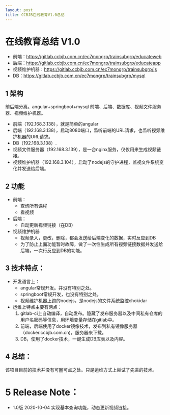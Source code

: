 ```yaml
---
layout: post
title: CCBJB在线教育V1.0总结
---
```


# 在线教育总结 V1.0

- 前端：https://gitlab.ccbjb.com.cn/ec7mongrp/trainsubgrp/educateweb
- 后端：https://gitlab.ccbjb.com.cn/ec7mongrp/trainsubgrp/educateapp
- 视频维护机器：https://gitlab.ccbjb.com.cn/ec7mongrp/trainsubgrp/js
- DB：https://gitlab.ccbjb.com.cn/ec7mongrp/trainsubgrp/mysql


## 1 架构
前后端分离。angular+springboot+mysql
前端、后端、数据库、视频文件服务器、视频维护机器。
- 前端（192.168.3.138），就是简单的angular
- 后端（192.168.3.138），启动8080端口，监听前端的URL请求，也监听视频维护机器的URL请求。
- DB（192.168.3.138）.
- 视频文件服务器（192.168.3.139），是一台nginx服务，仅仅用来生成视频链接。
- 视频维护机器（192.168.3.104），启动了nodejs的守护进程，监视文件系统变化并发送给后端。

## 2 功能
 - 前端：
   - 查询所有课程
   - 看视频
 - 后端：
   - 自动更新视频链接（在DB）
 - 视频维护机器
   - 视频录入，更改，删除，都会发送给后端变化的数据，实时反应到DB
   - 为了防止上面功能暂时故障，做了一次性生成所有视频链接数据并发送给后端，一次行反应到DB的功能。

## 3 技术特点：
 - 开发语言上：
   - angular常规开发。并没有特别之处。
   - springboot常规开发，也没有特别之处。
   - 视频维护机器上跑的nodejs，是nodejs的文件系统监控chokidar
 - 运维上特点主要有两点：
   1. gitlab-ci上自动编译，自动发布。隐藏了发布服务器以及中间私有仓库的用户名密码等信息，用环境变量存储在gitlab中。
   2. 前端，后端使用了docker镜像技术，发布到私有镜像服务器（docker.ccbjb.com.cn)，服务器来下载。
   3. DB，使用了docker技术，一键生成DB库表以及内容。   

## 4 总结：
   该项目目前的技术并没有可圈可点之处。只是运维方式上尝试了先进的技术。

#  5 Release Note：
- 1.0版 2020-10-04 实现基本查询功能，动态更新视频链接。
